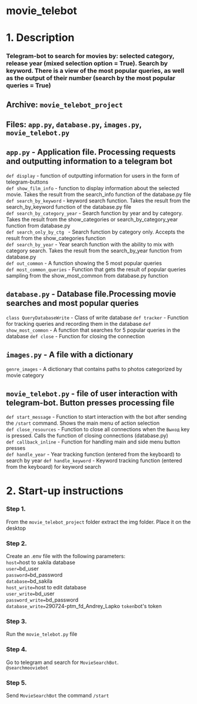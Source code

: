 # movie_telebot
# 1. Description
### Telegram-bot to search for movies by: selected category, release year (mixed selection option = True).  Search by keyword. There is a view of the most popular queries, as well as the output of their number (search by the most popular queries = True)
## Archive: ```movie_telebot_project```
## Files: ```app.py```, ```database.py```, ```images.py```, ```movie_telebot.py```    





## ```app.py``` - Application file. Processing requests and outputting information to a telegram bot  
```def display``` - function of outputting information for users in the form of telegram-buttons  
```def show_film_info``` - function to display information about the selected movie.  Takes the result from the search_info function of the database.py file  
```def search_by_keyword``` - keyword search function.  Takes the result from the search_by_keyword function of the database.py file  
```def search_by_category_year``` - Search function by year and by category. Takes the result from the show_categories or search_by_category_year function from database.py  
```def search_only_by_ctg ``` - Search function by category only. Accepts the result from the show_categories function  
```def search_by_year``` - Year search function with the ability to mix with category search. Takes the result from the search_by_year function from database.py  
```def out_common``` - A function showing the 5 most popular queries  
```def most_common_queries``` - Function that gets the result of popular queries sampling from the show_most_common from database.py function

## ```database.py``` - Database file.Processing movie searches and most popular queries  
```class QueryDatabaseWrite``` - Class of write database 
```def tracker``` - Function for tracking queries and recording them in the database
```def show_most_common``` - A function that searches for 5 popular queries in the database
```def close``` - Function for closing the connection

## ```images.py``` - A file with a dictionary
```genre_images``` - A dictionary that contains paths to photos categorized by movie category

## ```movie_telebot.py``` - file of user interaction with telegram-bot. Button presses processing file
```def start_message``` - Function to start interaction with the bot after sending the ```/start``` command. Shows the main menu of action selection  
```def close_resources``` - Function to close all connections when the ```Выход``` key is pressed. Calls the function of closing connections (database.py)  
```def callback_inline``` - Function for handling main and side menu button presses  
```def handle_year``` - Year tracking function (entered from the keyboard) to search by year
```def handle_keyword``` - Keyword tracking function (entered from the keyboard) for keyword search


# 2. Start-up instructions

### Step 1.
From the ```movie_telebot_project``` folder extract the img folder. Place it on the desktop
### Step 2.
Create an .env file with the following parameters:  
```host=```host to sakila database  
```user=```bd_user  
```password=```bd_password  
```database=```bd_sakila  
```host_write=```host to edit database  
```user_write=```bd_user  
```password_write=```bd_password  
```database_write=```290724-ptm_fd_Andrey_Lapko 
```token```bot's token
### Step 3.
Run the ```movie_telebot.py``` file
### Step 4.
Go to telegram and search for ```MovieSearchBot```.  
```@searchmooviebot```
### Step 5.  
Send ```MovieSearchBot``` the command ```/start```






